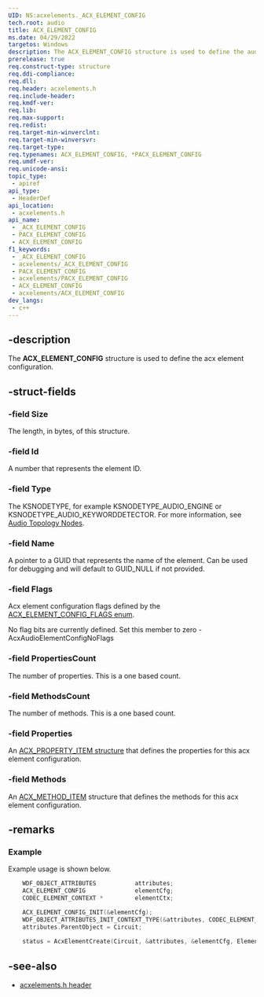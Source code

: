```yaml
---
UID: NS:acxelements._ACX_ELEMENT_CONFIG
tech.root: audio 
title: ACX_ELEMENT_CONFIG
ms.date: 04/29/2022
targetos: Windows
description: The ACX_ELEMENT_CONFIG structure is used to define the audio element configuration. 
prerelease: true
req.construct-type: structure
req.ddi-compliance: 
req.dll: 
req.header: acxelements.h
req.include-header: 
req.kmdf-ver: 
req.lib: 
req.max-support: 
req.redist: 
req.target-min-winverclnt: 
req.target-min-winversvr: 
req.target-type: 
req.typenames: ACX_ELEMENT_CONFIG, *PACX_ELEMENT_CONFIG
req.umdf-ver: 
req.unicode-ansi: 
topic_type:
 - apiref
api_type:
 - HeaderDef
api_location:
 - acxelements.h
api_name:
 - _ACX_ELEMENT_CONFIG
 - PACX_ELEMENT_CONFIG
 - ACX_ELEMENT_CONFIG
f1_keywords:
 - _ACX_ELEMENT_CONFIG
 - acxelements/_ACX_ELEMENT_CONFIG
 - PACX_ELEMENT_CONFIG
 - acxelements/PACX_ELEMENT_CONFIG
 - ACX_ELEMENT_CONFIG
 - acxelements/ACX_ELEMENT_CONFIG
dev_langs:
 - c++
---
```


## -description

The **ACX_ELEMENT_CONFIG** structure is used to define the acx element configuration. 

## -struct-fields

### -field Size

The length, in bytes, of this structure.

### -field Id

A number that represents the element ID.

### -field Type

The KSNODETYPE, for example KSNODETYPE_AUDIO_ENGINE or KSNODETYPE_AUDIO_KEYWORDDETECTOR. For more information, see [Audio Topology Nodes](/windows-hardware/drivers/audio/audio-topology-nodes).

### -field Name

A pointer to a GUID that represents the name of the element. Can be used for debugging and will default to GUID_NULL if not provided.

### -field Flags

Acx element configuration flags defined by the [ACX_ELEMENT_CONFIG_FLAGS enum](ne-acxelements-acx_element_config_flags.md). 

No flag bits are currently defined. Set this member to zero - AcxAudioElementConfigNoFlags

### -field PropertiesCount

The number of properties. This is a one based count.

### -field MethodsCount

The number of methods. This is a one based count.

### -field Properties

An [ACX_PROPERTY_ITEM structure](/windows-hardware/drivers/ddi/acxrequest/acxrequest/ns-acxrequest-acx_property_item) that defines the properties for this acx element configuration.

### -field Methods

An [ACX_METHOD_ITEM](/windows-hardware/drivers/ddi/acxrequest/acxrequest\ns-acxrequest-acx_method_item.md) structure that defines the methods for this acx element configuration. 

## -remarks

### Example

Example usage is shown below.

```cpp
    WDF_OBJECT_ATTRIBUTES           attributes;
    ACX_ELEMENT_CONFIG              elementCfg;
    CODEC_ELEMENT_CONTEXT *         elementCtx;

    ACX_ELEMENT_CONFIG_INIT(&elementCfg);
    WDF_OBJECT_ATTRIBUTES_INIT_CONTEXT_TYPE(&attributes, CODEC_ELEMENT_CONTEXT);
    attributes.ParentObject = Circuit;
    
    status = AcxElementCreate(Circuit, &attributes, &elementCfg, Element);
```

## -see-also

- [acxelements.h header](index.md)


